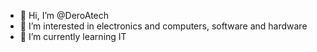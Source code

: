 - 👋 Hi, I’m @DeroAtech
- 👀 I’m interested in electronics and computers, software and hardware
- 🌱 I’m currently learning IT 


<!---
DeroAtech/DeroAtech is a ✨ special ✨ repository because its `README.md` (this file) appears on your GitHub profile.
You can click the Preview link to take a look at your changes.
--->
